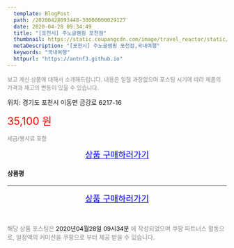 ```yaml
---
  template: BlogPost
  path: /20200428093448-30000000029127
  date: 2020-04-28 09:34:49
  title: "[포천시] 주노글램핑 포천점"
  thumbnail: https://static.coupangcdn.com/image/travel_reactor/static/booking/image/pension/ddnayo/3555912b-efa5-46a8-b901-2c50d06a73a3.jpg
  metaDescription: "[포천시] 주노글램핑 포천점,국내여행"
  keywords: "국내여행"
  httpurl: "https://antnf3.github.io"
---
```

  
<span style="color: #888;font-size:0.8rem">보고 계신 상품에 대해서 소개해드립니다.
내용은 일절 과장없으며 포스팅 시기에 따라 제품의 가격과 재고의 변동이 있을 수 있습니다.</span>
  
<span style="font-size: 0.9rem;">위치: 경기도 포천시 이동면 금강로 6217-16</span>
  

  
<span style="color: red;font-size: 1.5rem;">35,100 원</span>
  
<span style="color: #888;font-size:0.8rem">세금/봉사료 포함</span>





<p align="center"><a href="http://me2.do/GDEIccPq" style="font-size: 1.2rem; color: blue;">상품 구매하러가기</a></p>

#### 상품평
  

  
---
  
<p align="center"><a href="http://me2.do/GDEIccPq" style="font-size: 1.2rem; color: blue;">상품 구매하러가기</a></p>
  
<br>
  
<span style="font-size: 0.85rem; color: #888;">해당 상품 포스팅은 <span style="color: #000;"> 2020년04월28일 09시34분 </span> 에 작성되었으며 쿠팡 파트너스 활동으로, 일정액의 커미션을 쿠팡으로 부터 제공 받을 수 있습니다.</span>